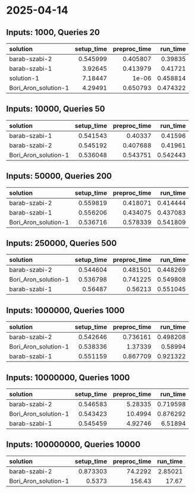 # 2025-04-14

## Inputs: 1000, Queries 20

| solution             |   setup_time |   preproc_time |   run_time |
|:---------------------|-------------:|---------------:|-----------:|
| barab-szabi-2        |     0.545999 |       0.405807 |   0.39835  |
| barab-szabi-1        |     3.92645  |       0.413979 |   0.41721  |
| solution-1           |     7.18447  |       1e-06    |   0.458814 |
| Bori_Aron_solution-1 |     4.29491  |       0.650793 |   0.474322 |

## Inputs: 10000, Queries 50

| solution             |   setup_time |   preproc_time |   run_time |
|:---------------------|-------------:|---------------:|-----------:|
| barab-szabi-1        |     0.541543 |       0.40337  |   0.41596  |
| barab-szabi-2        |     0.545192 |       0.407688 |   0.41961  |
| Bori_Aron_solution-1 |     0.536048 |       0.543751 |   0.542443 |

## Inputs: 50000, Queries 200

| solution             |   setup_time |   preproc_time |   run_time |
|:---------------------|-------------:|---------------:|-----------:|
| barab-szabi-2        |     0.559819 |       0.418071 |   0.414444 |
| barab-szabi-1        |     0.556206 |       0.434075 |   0.437083 |
| Bori_Aron_solution-1 |     0.536716 |       0.578339 |   0.541809 |

## Inputs: 250000, Queries 500

| solution             |   setup_time |   preproc_time |   run_time |
|:---------------------|-------------:|---------------:|-----------:|
| barab-szabi-2        |     0.544604 |       0.481501 |   0.448269 |
| Bori_Aron_solution-1 |     0.536798 |       0.741225 |   0.549808 |
| barab-szabi-1        |     0.56487  |       0.56213  |   0.551045 |

## Inputs: 1000000, Queries 1000

| solution             |   setup_time |   preproc_time |   run_time |
|:---------------------|-------------:|---------------:|-----------:|
| barab-szabi-2        |     0.542646 |       0.736161 |   0.498208 |
| Bori_Aron_solution-1 |     0.538336 |       1.37339  |   0.58994  |
| barab-szabi-1        |     0.551159 |       0.867709 |   0.921322 |

## Inputs: 10000000, Queries 1000

| solution             |   setup_time |   preproc_time |   run_time |
|:---------------------|-------------:|---------------:|-----------:|
| barab-szabi-2        |     0.546583 |        5.28335 |   0.719598 |
| Bori_Aron_solution-1 |     0.543423 |       10.4994  |   0.876292 |
| barab-szabi-1        |     0.545459 |        4.92746 |   6.51894  |

## Inputs: 100000000, Queries 10000

| solution             |   setup_time |   preproc_time |   run_time |
|:---------------------|-------------:|---------------:|-----------:|
| barab-szabi-2        |     0.873303 |        74.2292 |    2.85021 |
| Bori_Aron_solution-1 |     0.5373   |       156.43   |   17.67    |